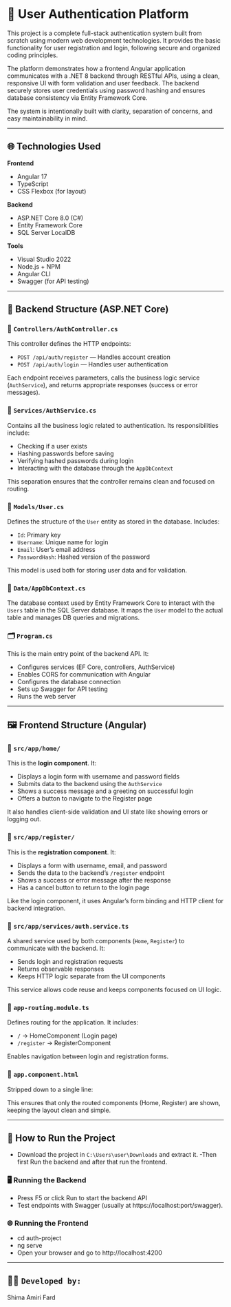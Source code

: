 # 🔐 User Authentication Platform

This project is a complete full-stack authentication system built from scratch using modern web development technologies. It provides the basic functionality for user registration and login, following secure and organized coding principles.

The platform demonstrates how a frontend Angular application communicates with a .NET 8 backend through RESTful APIs, using a clean, responsive UI with form validation and user feedback. The backend securely stores user credentials using password hashing and ensures database consistency via Entity Framework Core.

The system is intentionally built with clarity, separation of concerns, and easy maintainability in mind.

---

## 🌐 Technologies Used

**Frontend**
- Angular 17
- TypeScript
- CSS Flexbox (for layout)

**Backend**
- ASP.NET Core 8.0 (C#)
- Entity Framework Core
- SQL Server LocalDB

**Tools**
- Visual Studio 2022
- Node.js + NPM
- Angular CLI
- Swagger (for API testing)

---

## 🧱 Backend Structure (ASP.NET Core)

### 📁 `Controllers/AuthController.cs`
This controller defines the HTTP endpoints:
- `POST /api/auth/register` — Handles account creation
- `POST /api/auth/login` — Handles user authentication

Each endpoint receives parameters, calls the business logic service (`AuthService`), and returns appropriate responses (success or error messages).



### 📁 `Services/AuthService.cs`
Contains all the business logic related to authentication. Its responsibilities include:
- Checking if a user exists
- Hashing passwords before saving
- Verifying hashed passwords during login
- Interacting with the database through the `AppDbContext`

This separation ensures that the controller remains clean and focused on routing.



### 📁 `Models/User.cs`
Defines the structure of the `User` entity as stored in the database. Includes:
- `Id`: Primary key
- `Username`: Unique name for login
- `Email`: User’s email address
- `PasswordHash`: Hashed version of the password

This model is used both for storing user data and for validation.



### 📁 `Data/AppDbContext.cs`
The database context used by Entity Framework Core to interact with the `Users` table in the SQL Server database. It maps the `User` model to the actual table and manages DB queries and migrations.



### 🗂 `Program.cs`
This is the main entry point of the backend API. It:
- Configures services (EF Core, controllers, AuthService)
- Enables CORS for communication with Angular
- Configures the database connection
- Sets up Swagger for API testing
- Runs the web server

---

## 🖼️ Frontend Structure (Angular)

### 📁 `src/app/home/`
This is the **login component**. It:
- Displays a login form with username and password fields
- Submits data to the backend using the `AuthService`
- Shows a success message and a greeting on successful login
- Offers a button to navigate to the Register page

It also handles client-side validation and UI state like showing errors or logging out.



### 📁 `src/app/register/`
This is the **registration component**. It:
- Displays a form with username, email, and password
- Sends the data to the backend’s `/register` endpoint
- Shows a success or error message after the response
- Has a cancel button to return to the login page

Like the login component, it uses Angular’s form binding and HTTP client for backend integration.


### 📁 `src/app/services/auth.service.ts`
A shared service used by both components (`Home`, `Register`) to communicate with the backend. It:
- Sends login and registration requests
- Returns observable responses
- Keeps HTTP logic separate from the UI components

This service allows code reuse and keeps components focused on UI logic.


### 📁 `app-routing.module.ts`
Defines routing for the application. It includes:
- `/` → HomeComponent (Login page)
- `/register` → RegisterComponent

Enables navigation between login and registration forms.


### 📁 `app.component.html`
Stripped down to a single line:


<router-outlet></router-outlet>


This ensures that only the routed components (Home, Register) are shown, keeping the layout clean and simple.

---
## 🚀 How to Run the Project

- Download the project in `C:\Users\user\Downloads` and extract it.
-Then first Run the backend and after that run the frontend.

### 🖥️ Running the Backend
- Press F5 or click Run to start the backend API 
- Test endpoints with Swagger (usually at https://localhost:port/swagger).

### 🌐 Running the Frontend
- cd auth-project
- ng serve
- Open your browser and go to http://localhost:4200


---
## 👩‍💻 `Developed by:`
Shima Amiri Fard
